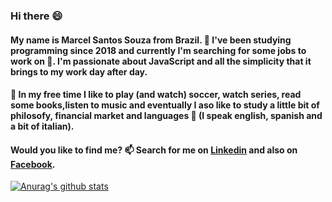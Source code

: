 ### Hi there 😄

#### My name is Marcel Santos Souza from Brazil. 🌱 I've been studying programming since 2018 and currently I'm searching for some jobs to work on 🤔. I'm passionate about JavaScript and all the simplicity that it brings to my work day after day.

#### 💬 In my free time I like to play (and watch) soccer, watch series, read some books,listen to music and eventually I aso like to study a little bit of philosofy, financial market and languages 🔭 (I speak english, spanish and a bit of italian).

#### Would you like to find me? 📫 Search for me on [Linkedin](https://www.linkedin.com/in/marcel-santos-souza-bbbaa1191/) and also on [Facebook](https://www.facebook.com/marelaraujosantossouza/).


[![Anurag's github stats](https://github-readme-stats.vercel.app/api?marcelssouza=anuraghazra)](https://github.com/anuraghazra/github-readme-stats)
